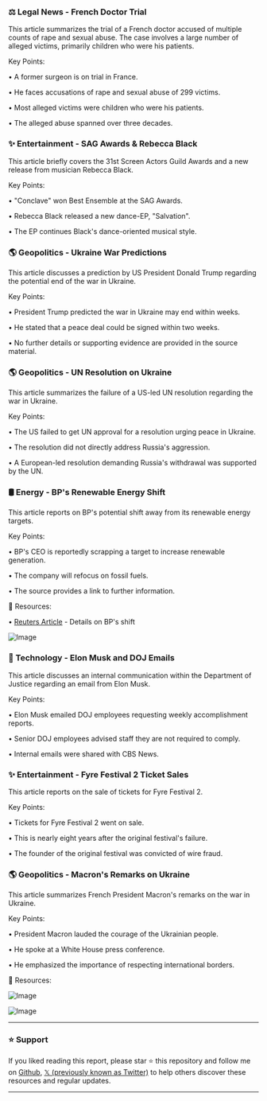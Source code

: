 ### ⚖️ Legal News - French Doctor Trial

This article summarizes the trial of a French doctor accused of multiple counts of rape and sexual abuse.  The case involves a large number of alleged victims, primarily children who were his patients.

Key Points:

• A former surgeon is on trial in France.

• He faces accusations of rape and sexual abuse of 299 victims.


• Most alleged victims were children who were his patients.


• The alleged abuse spanned over three decades.


### ✨ Entertainment - SAG Awards & Rebecca Black

This article briefly covers the 31st Screen Actors Guild Awards and a new release from musician Rebecca Black.

Key Points:

• "Conclave" won Best Ensemble at the SAG Awards.

• Rebecca Black released a new dance-EP, "Salvation".


• The EP continues Black's dance-oriented musical style.


### 🌎 Geopolitics - Ukraine War Predictions

This article discusses a prediction by US President Donald Trump regarding the potential end of the war in Ukraine.

Key Points:

• President Trump predicted the war in Ukraine may end within weeks.

• He stated that a peace deal could be signed within two weeks.


•  No further details or supporting evidence are provided in the source material.



### 🌎 Geopolitics - UN Resolution on Ukraine

This article summarizes the failure of a US-led UN resolution regarding the war in Ukraine.

Key Points:

• The US failed to get UN approval for a resolution urging peace in Ukraine.

• The resolution did not directly address Russia's aggression.


• A European-led resolution demanding Russia's withdrawal was supported by the UN.


### 🛢️ Energy - BP's Renewable Energy Shift

This article reports on BP's potential shift away from its renewable energy targets.

Key Points:

• BP's CEO is reportedly scrapping a target to increase renewable generation.


• The company will refocus on fossil fuels.


•  The source provides a link to further information.


🔗 Resources:

• [Reuters Article](https://reut.rs/4beY6ES) -  Details on BP's shift


![Image](https://pbs.twimg.com/amplify_video_thumb/1894052660489375744/img/Q2w6EbH5o4w-iZpM.jpg)


### 🤖 Technology - Elon Musk and DOJ Emails

This article discusses an internal communication within the Department of Justice regarding an email from Elon Musk.

Key Points:

• Elon Musk emailed DOJ employees requesting weekly accomplishment reports.


• Senior DOJ employees advised staff they are not required to comply.


•  Internal emails were shared with CBS News.



### ✨ Entertainment - Fyre Festival 2 Ticket Sales

This article reports on the sale of tickets for Fyre Festival 2.

Key Points:

• Tickets for Fyre Festival 2 went on sale.


• This is nearly eight years after the original festival's failure.


• The founder of the original festival was convicted of wire fraud.



### 🌎 Geopolitics - Macron's Remarks on Ukraine

This article summarizes French President Macron's remarks on the war in Ukraine.

Key Points:

• President Macron lauded the courage of the Ukrainian people.


• He spoke at a White House press conference.


• He emphasized the importance of respecting international borders.


🔗 Resources:

![Image](https://pbs.twimg.com/amplify_video_thumb/1894117372471939073/img/L7KSVH0gWQ6i7j8t.jpg)

![Image](https://pbs.twimg.com/amplify_video_thumb/1894117354524561410/img/O9kiF28Xxms74UvJ.jpg)


---

### ⭐️ Support

If you liked reading this report, please star ⭐️ this repository and follow me on [Github](https://github.com/Drix10), [𝕏 (previously known as Twitter)](https://x.com/DRIX_10_) to help others discover these resources and regular updates.

---